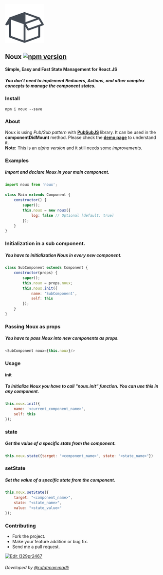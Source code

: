 ![](https://raw.githubusercontent.com/oop/noux/master/demo/public/logo.png)

Noux [![npm version](https://badge.fury.io/js/noux.svg)](https://badge.fury.io/js/noux)
-
#### Simple, Easy and Fast State Management for React.JS
##### You don't need to implement Reducers, Actions, and other complex concepts to manage the component states.

### Install
    npm i noux --save

### About
Noux is using *Pub/Sub pattern* with **[PubSubJS](https://github.com/mroderick/PubSubJS)** library. It can be used in the **componentDidMount** method.
Please check the **[demo page](https://codesandbox.io/s/l329pr2467?view=preview)** to understand it.
<br/>**Note:** This is an *alpha version* and it still needs some *improvements*.

### Examples
##### Import and declare Noux in your main component.
```javascript
import noux from 'noux';

class Main extends Component {
    constructor() {
        super();
        this.noux = new noux({
            log: false // Optional [default: true]
        });
    }
}
```

### Initialization in a sub component.
##### You have to initialization Noux in every new component.
```javascript
class SubComponent extends Component {
    constructor(props) {
        super();
        this.noux = props.noux;
        this.noux.init({
            name: 'SubComponent',
            self: this
        });
    }
}
```

### Passing Noux as props
##### You have to pass Noux into new components as props.
```javascript
<SubComponent noux={this.noux}/>
```

### Usage
#### init
##### To initialize Noux you have to call "noux.init" function. You can use this in any component.
```javascript
this.noux.init({
    name: '<current_component_name>',
    self: this
});
```

### state
##### Get the value of a specific state from the component.
```javascript
this.noux.state({target: "<component_name>", state: "<state_name>"})
```

### setState
##### Set the value of a specific state from the component.
```javascript
this.noux.setState({
    target: "<component_name>",
    state: "<state_name>",
    value: "<state_value>"
});
```

### Contributing
* Fork the project.
* Make your feature addition or bug fix.
* Send me a pull request.

[![Edit l329pr2467](https://codesandbox.io/static/img/play-codesandbox.svg)](https://codesandbox.io/s/l329pr2467?view=preview)
###### Developed by [@rufatmammadli](https://twitter.com/rufatmammadli)